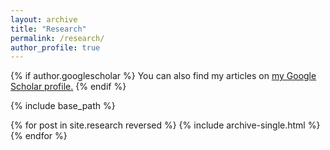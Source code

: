 ```yaml
---
layout: archive
title: "Research"
permalink: /research/
author_profile: true
---
```


 {% if author.googlescholar %}
   You can also find my articles on <u><a href="{{author.googlescholar}}">my Google Scholar profile</a>.</u>
 {% endif %}

 {% include base_path %}

 {% for post in site.research reversed %}
   {% include archive-single.html %}
 {% endfor %}
